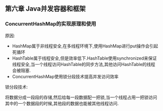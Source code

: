 ## 第六章 Java并发容器和框架

### ConcurrentHashMap的实现原理和使用

原因:

- HashMap属于非线程安全,在多线程环境下,使用HashMap进行put操作会引起死循环
- HashTable属于线程安全,但是效率低下.HashTable使用synchronized来保证线程安全,当一个线程访问HashTable的同步方法,其他访问HashTable的线程会被阻塞.
- ConcurrentHashMap使用锁分段技术提高并发访问效率



锁分段技术:

将数据分成一段段的存储,然后给每一段数据配一把锁,当一个线程占用一把锁访问其中的一个数据段的时候,其他段的数据也能被其他线程访问.



